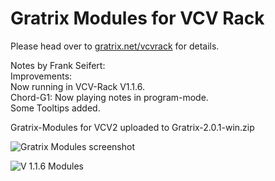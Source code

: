 # Gratrix Modules for VCV Rack

Please head over to [gratrix.net/vcvrack](http://gratrix.net/vcvrack/) for details.

Notes by Frank Seifert:<br>
Improvements:<br>
Now running in VCV-Rack V1.1.6.<br>
Chord-G1: Now playing notes in program-mode.<br>
Some Tooltips added.<br>

Gratrix-Modules for VCV2 uploaded to Gratrix-2.0.1-win.zip

![Gratrix Modules screenshot](http://gratrix.net/vcvrack/shot.png)

![V 1.1.6 Modules](https://github.com/spock171/1-Seifert/blob/main/Modules.jpg)

